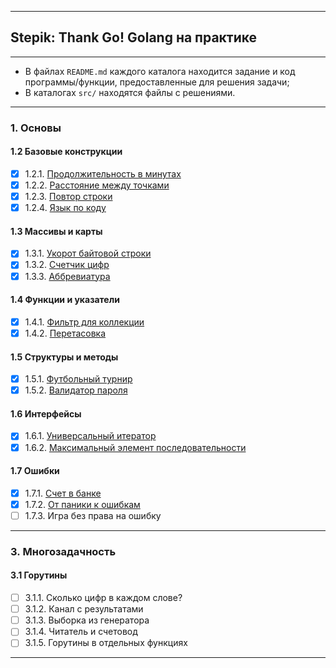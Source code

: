 ___
## Stepik: Thank Go! Golang на практике
___

* В файлах `README.md` каждого каталога находится задание и код программы/функции, предоставленные для решения задачи;
* В каталогах `src/` находятся файлы с решениями.

---
### 1. Основы
#### 1.2 Базовые конструкции
- [x] 1.2.1. [Продолжительность в минутах](https://github.com/BalamutAndrey/Stepik-Thank-Go-Golang-in-practice/tree/master/1.2.1.%20Duration%20in%20minutes)
- [x] 1.2.2. [Расстояние между точками](https://github.com/BalamutAndrey/Stepik-Thank-Go-Golang-in-practice/tree/master/1.2.2.%20Distance%20between%20points)
- [x] 1.2.3. [Повтор строки](https://github.com/BalamutAndrey/Stepik-Thank-Go-Golang-in-practice/tree/master/1.2.3.%20Repetition%20of%20a%20line)
- [x] 1.2.4. [Язык по коду](https://github.com/BalamutAndrey/Stepik-Thank-Go-Golang-in-practice/tree/master/1.2.4.%20Language%20by%20the%20code)
#### 1.3 Массивы и карты
- [x] 1.3.1. [Укорот байтовой строки](https://github.com/BalamutAndrey/Stepik-Thank-Go-Golang-in-practice/tree/master/1.3.1.%20Shortening%20of%20a%20byte%20line)
- [x] 1.3.2. [Счетчик цифр](https://github.com/BalamutAndrey/Stepik-Thank-Go-Golang-in-practice/tree/master/1.3.2.%20Counter%20of%20digits)
- [x] 1.3.3. [Аббревиатура](https://github.com/BalamutAndrey/Stepik-Thank-Go-Golang-in-practice/tree/master/1.3.3.%20Abbreviation)
#### 1.4 Функции и указатели
- [x] 1.4.1. [Фильтр для коллекции](https://github.com/BalamutAndrey/Stepik-Thank-Go-Golang-in-practice/tree/master/1.4.1.%20The%20filter%20for%20a%20collection)
- [x] 1.4.2. [Перетасовка](https://github.com/BalamutAndrey/Stepik-Thank-Go-Golang-in-practice/tree/master/1.4.2.%20Reshuffle)
#### 1.5 Структуры и методы
- [x] 1.5.1. [Футбольный турнир](https://github.com/BalamutAndrey/Stepik-Thank-Go-Golang-in-practice/tree/master/1.5.1.%20Football%20tournament)
- [x] 1.5.2. [Валидатор пароля](https://github.com/BalamutAndrey/Stepik-Thank-Go-Golang-in-practice/tree/master/1.5.2.%20Password%20validator)
#### 1.6 Интерфейсы
- [x] 1.6.1. [Универсальный итератор](https://github.com/BalamutAndrey/Stepik-Thank-Go-Golang-in-practice/tree/master/1.6.1.%20Universal%20iterator)
- [x] 1.6.2. [Максимальный элемент последовательности](https://github.com/BalamutAndrey/Stepik-Thank-Go-Golang-in-practice/tree/master/1.6.2.%20Maximum%20element%20of%20a%20sequence)
#### 1.7 Ошибки
- [x] 1.7.1. [Счет в банке](https://github.com/BalamutAndrey/Stepik-Thank-Go-Golang-in-practice/tree/master/1.7.1.%20Bank%20account)
- [x] 1.7.2. [От паники к ошибкам](https://github.com/BalamutAndrey/Stepik-Thank-Go-Golang-in-practice/tree/master/1.7.2.%20From%20panic%20to%20errors)
- [ ] 1.7.3. Игра без права на ошибку
---
### 3. Многозадачность
#### 3.1 Горутины
- [ ] 3.1.1. Сколько цифр в каждом слове?
- [ ] 3.1.2. Канал с результатами
- [ ] 3.1.3. Выборка из генератора
- [ ] 3.1.4. Читатель и счетовод
- [ ] 3.1.5. Горутины в отдельных функциях
---